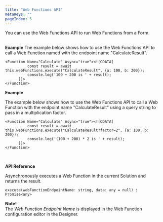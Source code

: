 ```yaml
---
title: "Web Functions API"
metaKeys: ""
pageIndex: 5
---
```


You can use the Web Functions API to run Web Functions from a Form.  
<br/>

**Example**
The example below shows how to use the Web Functions API to call a Web Function named with the endpoint name "CalculateResult".

```
<Function Name="Calculate" Async="true"><![CDATA[
          const result = await this.webFunctions.execute("CalculateResult", {a: 100, b: 200});
          console.log('100 + 200 is ' + result);
      ]]>
</Function>
```

**Example**

The example below shows how to use the Web Functions API to call a Web Function with the endpoint name "CalculateResult" using a query string to pass in a multiplication factor.

```
<Function Name="Calculate" Async="true"><![CDATA[
          const result = await this.webFunctions.execute("CalculateResult?factor=2", {a: 100, b: 200});
          console.log('(100 + 200) * 2 is ' + result);
      ]]>
</Function>
```

<br/>

**API Reference**

Asynchronously executes a Web Function in the current Solution and returns the result.

`execute(webFunctionEndpointName: string, data: any = null) : Promise<any>`

**Note!**  
The _Web Function Endpoint Name_ is displayed in the Web Function configuration editor in the Designer.
